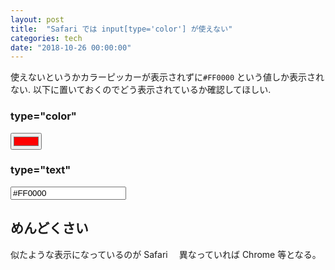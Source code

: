 ```yaml
---
layout: post
title:  "Safari では input[type='color'] が使えない"
categories: tech
date: "2018-10-26 00:00:00"
---
```


使えないというかカラーピッカーが表示されずに`#FF0000` という値しか表示されない.
以下に置いておくのでどう表示されているか確認してほしい.

### type="color"
<input type="color" value="#FF0000">

### type="text"
<input type="text" value="#FF0000">


## めんどくさい
似たような表示になっているのが Safari　
異なっていれば Chrome 等となる。
